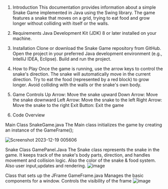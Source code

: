 
1. Introduction 
This documentation provides information about a simple Snake Game implemented in Java using the Swing library.
The game features a snake that moves on a grid, trying to eat food and grow longer without colliding with itself or the walls.

2. Requirements 
Java Development Kit (JDK) 8 or later installed on your machine.

3. Installation
Clone or download the Snake Game repository from GitHub.
Open the project in your preferred Java development environment (e.g., IntelliJ IDEA, Eclipse).
Build and run the project.

4. How to Play
Once the game is running, use the arrow keys to control the snake's direction.
The snake will automatically move in the current direction.
Try to eat the food (represented by a red block) to grow longer.
Avoid colliding with the walls or the snake's own body.

5. Game Controls 
Up Arrow: Move the snake upward
Down Arrow: Move the snake downward
Left Arrow: Move the snake to the left
Right Arrow: Move the snake to the right
Exit Button: Exit the game

6. Code Overview

 Main Class SnakeGame.java
The Main class initializes the game by creating an instance of the GameFrame();

![Screenshot 2023-12-19 005606](https://github.com/efteilucian/Snake-Game/assets/102920747/26aa7de7-c2f3-4d17-8a55-16ef532b0271)




Snake Class GamePanel.Java
The Snake class represents the snake in the game. It keeps track of the snake's body parts, direction, and handles movement and collision logic.
Also the color of the snake & food system.
Also user input,updates and rendering.
![image](https://github.com/efteilucian/Snake-Game/assets/102920747/f2e40ce4-d5c6-4392-85de-10823be09a79)










Class that sets up the JFrame GameFrame.java
Manages the basic components for a window.
Controls the visibility of the frame
![image](https://github.com/efteilucian/Snake-Game/assets/102920747/2a6156e5-2377-42c3-b8e9-455ded24ef07)






